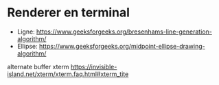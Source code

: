 # Renderer en terminal


- Ligne:  https://www.geeksforgeeks.org/bresenhams-line-generation-algorithm/
- Ellipse: https://www.geeksforgeeks.org/midpoint-ellipse-drawing-algorithm/


alternate buffer xterm https://invisible-island.net/xterm/xterm.faq.html#xterm_tite